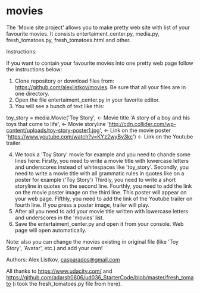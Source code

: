 # movies
The 'Movie site project' allows you to make pretty web site with list of your favourite movies.
It consists entertaiment_center.py, media.py, fresh_tomatoes.py, fresh_tomatoes.html and other.

Instructions:

If you want to contain your favourite movies into one pretty web page follow the instructions below:

1) Clone repository or download files from: https://github.com/alexlistkov/movies. Be sure that all your files are in one directory.
2) Open the file entertaiment_center.py in your favorite editor.
3) You will see a bunch of text like this:

toy_story = media.Movie('Toy Story',      <- Movie title
                        'A story of a boy and his toys that come to life',      <- Movie storyline
                        'http://cdn.collider.com/wp-content/uploads/toy-story-poster1.jpg',      <-   Link on the movie poster
                        'https://www.youtube.com/watch?v=KYz2wyBy3kc')     <-  Link on the Youtube trailer
                        
4) We took a 'Toy Story' movie for example and you need to chande some lines here:
      Firstly, you need to write a movie title with lowercase letters and underscores instead of whitespaces like 'toy_story'.
      Secondly, you need to write a movie title with all grammatic rules in quotes like on a poster for example ('Toy Story')
      Thirdly, you need to write a short storyline in quotes on the second line.
      Fourthly, you need to add the link on the movie poster image on the third line. This poster will appear on your web page.
      Fifthly, you need to add the link of the Youtube trailer on fourth line. If you press a poster image, trailer will play.
5) After all you need to add your movie title written with lowercase letters and underscores in the 'movies' list.
6) Save the entertaiment_center.py and open it from your console. Web page will open automatically.

Note: also you can change the movies existing in original file (like 'Toy Story', 'Avatar', etc.) and add your own!

Authors:
Alex Listkov, casparados@gmail.com

All thanks to https://www.udacity.com/ and https://github.com/adarsh0806/ud036_StarterCode/blob/master/fresh_tomato (i took the fresh_tomatoes.py file from here).
    
                        
